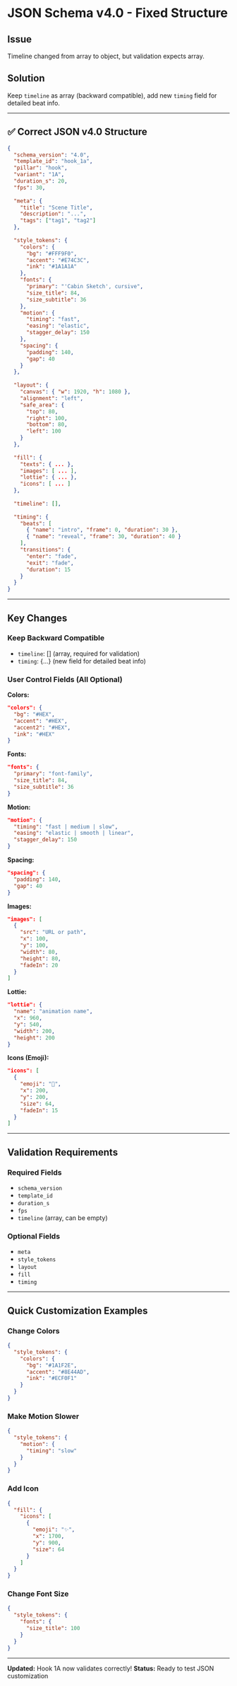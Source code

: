 # JSON Schema v4.0 - Fixed Structure

## Issue
Timeline changed from array to object, but validation expects array.

## Solution
Keep `timeline` as array (backward compatible), add new `timing` field for detailed beat info.

---

## ✅ Correct JSON v4.0 Structure

```json
{
  "schema_version": "4.0",
  "template_id": "hook_1a",
  "pillar": "hook",
  "variant": "1A",
  "duration_s": 20,
  "fps": 30,
  
  "meta": {
    "title": "Scene Title",
    "description": "...",
    "tags": ["tag1", "tag2"]
  },
  
  "style_tokens": {
    "colors": {
      "bg": "#FFF9F0",
      "accent": "#E74C3C",
      "ink": "#1A1A1A"
    },
    "fonts": {
      "primary": "'Cabin Sketch', cursive",
      "size_title": 84,
      "size_subtitle": 36
    },
    "motion": {
      "timing": "fast",
      "easing": "elastic",
      "stagger_delay": 150
    },
    "spacing": {
      "padding": 140,
      "gap": 40
    }
  },
  
  "layout": {
    "canvas": { "w": 1920, "h": 1080 },
    "alignment": "left",
    "safe_area": {
      "top": 80,
      "right": 100,
      "bottom": 80,
      "left": 100
    }
  },
  
  "fill": {
    "texts": { ... },
    "images": [ ... ],
    "lottie": { ... },
    "icons": [ ... ]
  },
  
  "timeline": [],
  
  "timing": {
    "beats": [
      { "name": "intro", "frame": 0, "duration": 30 },
      { "name": "reveal", "frame": 30, "duration": 40 }
    ],
    "transitions": {
      "enter": "fade",
      "exit": "fade",
      "duration": 15
    }
  }
}
```

---

## Key Changes

### Keep Backward Compatible
- `timeline`: [] (array, required for validation)
- `timing`: {...} (new field for detailed beat info)

### User Control Fields (All Optional)

**Colors:**
```json
"colors": {
  "bg": "#HEX",
  "accent": "#HEX",
  "accent2": "#HEX",
  "ink": "#HEX"
}
```

**Fonts:**
```json
"fonts": {
  "primary": "font-family",
  "size_title": 84,
  "size_subtitle": 36
}
```

**Motion:**
```json
"motion": {
  "timing": "fast | medium | slow",
  "easing": "elastic | smooth | linear",
  "stagger_delay": 150
}
```

**Spacing:**
```json
"spacing": {
  "padding": 140,
  "gap": 40
}
```

**Images:**
```json
"images": [
  {
    "src": "URL or path",
    "x": 100,
    "y": 100,
    "width": 80,
    "height": 80,
    "fadeIn": 20
  }
]
```

**Lottie:**
```json
"lottie": {
  "name": "animation name",
  "x": 960,
  "y": 540,
  "width": 200,
  "height": 200
}
```

**Icons (Emoji):**
```json
"icons": [
  {
    "emoji": "🚀",
    "x": 200,
    "y": 200,
    "size": 64,
    "fadeIn": 15
  }
]
```

---

## Validation Requirements

### Required Fields
- `schema_version`
- `template_id`
- `duration_s`
- `fps`
- `timeline` (array, can be empty)

### Optional Fields
- `meta`
- `style_tokens`
- `layout`
- `fill`
- `timing`

---

## Quick Customization Examples

### Change Colors
```json
{
  "style_tokens": {
    "colors": {
      "bg": "#1A1F2E",
      "accent": "#8E44AD",
      "ink": "#ECF0F1"
    }
  }
}
```

### Make Motion Slower
```json
{
  "style_tokens": {
    "motion": {
      "timing": "slow"
    }
  }
}
```

### Add Icon
```json
{
  "fill": {
    "icons": [
      {
        "emoji": "✨",
        "x": 1700,
        "y": 900,
        "size": 64
      }
    ]
  }
}
```

### Change Font Size
```json
{
  "style_tokens": {
    "fonts": {
      "size_title": 100
    }
  }
}
```

---

**Updated:** Hook 1A now validates correctly!
**Status:** Ready to test JSON customization
